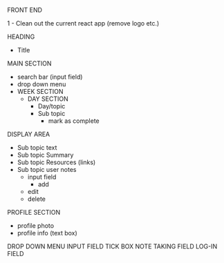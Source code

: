 FRONT END

1 - Clean out the current react app (remove logo etc.)

HEADING
- Title 


MAIN SECTION
- search bar (input field)
- drop down menu
- WEEK SECTION
    - DAY SECTION
        - Day/topic
        - Sub topic 
            - mark as complete

DISPLAY AREA
- Sub topic text 
- Sub topic Summary
- Sub topic Resources (links)
- Sub topic user notes
    - input field
        - add
    - edit
    - delete

PROFILE SECTION
- profile photo
- profile info (text box)



DROP DOWN MENU
INPUT FIELD
TICK BOX
NOTE TAKING FIELD
LOG-IN FIELD
